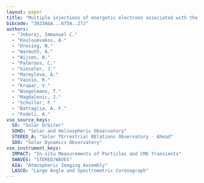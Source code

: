 ```yaml
---
layout: paper
title: "Multiple injections of energetic electrons associated with the flare and CME event on 9 October 2021"
bibcode: "2023A&A...675A..27J"
authors: 
  - "Jebaraj, Immanuel C."
  - "Kouloumvakos, A."
  - "Dresing, N."
  - "Warmuth, A."
  - "Wijsen, N."
  - "Palmroos, C."
  - "Gieseler, J."
  - "Marmyleva, A."
  - "Vainio, R."
  - "Krupar, V."
  - "Wiegelmann, T."
  - "Magdalenic, J."
  - "Schuller, F."
  - "Battaglia, A. F."
  - "Fedeli, A."
vso_source_keys:
  SO: "Solar Orbiter"
  SOHO: "Solar and Heliospheric Observatory"
  STEREO_A: "Solar TErrestrial RElations Observatory - Ahead"
  SDO: "Solar Dynamics Observatory"
vso_instrument_keys:
  IMPACT: "In-situ Measurements of Particles and CME Transients"
  SWAVES: "STEREO/WAVES"
  AIA: "Atmospheric Imaging Assembly"
  LASCO: "Large Angle and Spectrometric Coronagraph"
---
```

